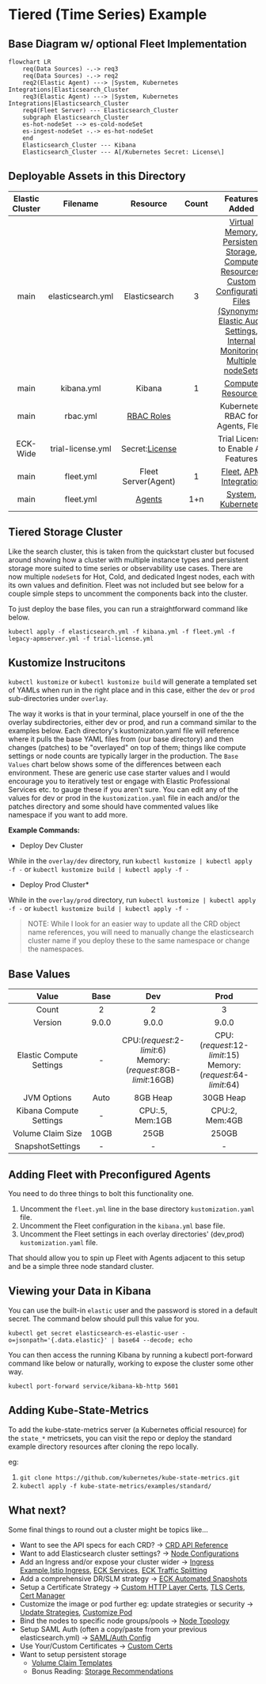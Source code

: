 # Tiered (Time Series) Example

## Base Diagram w/ optional Fleet Implementation

```mermaid
flowchart LR
	req(Data Sources) -.-> req3
	req(Data Sources) -.-> req2
	req2(Elastic Agent) ---> |System, Kubernetes Integrations|Elasticsearch_Cluster
	req3(Elastic Agent) ---> |System, Kubernetes Integrations|Elasticsearch_Cluster
	req4(Fleet Server) --- Elasticsearch_Cluster
	subgraph Elasticsearch_Cluster
	es-hot-nodeSet --> es-cold-nodeSet
	es-ingest-nodeSet -.-> es-hot-nodeSet
	end
	Elasticsearch_Cluster --- Kibana
	Elasticsearch_Cluster --- A[/Kubernetes Secret: License\]

```
## Deployable Assets in this Directory

| Elastic Cluster | Filename | Resource | Count |  Features Added |
| :-------------: |:-------------:| :-------------: | :-------------: | :-------------: |
|main|elasticsearch.yml|Elasticsearch|3|[Virtual Memory](https://www.elastic.co/guide/en/cloud-on-k8s/current/k8s-virtual-memory.html), [Persistent Storage](https://www.elastic.co/guide/en/cloud-on-k8s/current/k8s-volume-claim-templates.html), [Compute Resources](https://www.elastic.co/guide/en/cloud-on-k8s/current/k8s-managing-compute-resources.html), [Custom Configuration Files (Synonyms)](https://www.elastic.co/guide/en/cloud-on-k8s/current/k8s-bundles-plugins.html), [Elastic Audit Settings](https://www.elastic.co/guide/en/cloud-on-k8s/current/k8s_audit_logging.html), [Internal Monitoring](https://www.elastic.co/guide/en/cloud-on-k8s/current/k8s-stack-monitoring.html), [Multiple nodeSets](https://www.elastic.co/guide/en/cloud-on-k8s/current/k8s-orchestration.html#k8s-nodesets)|
|main|kibana.yml|Kibana|1|[Compute Resources](https://www.elastic.co/guide/en/cloud-on-k8s/current/k8s-kibana-advanced-configuration.html)|
|main|rbac.yml|[RBAC Roles](https://kubernetes.io/docs/reference/access-authn-authz/rbac/)||Kubernetes RBAC for Agents, Fleet|
|ECK-Wide|trial-license.yml|Secret:[License](https://www.elastic.co/guide/en/cloud-on-k8s/current/k8s-licensing.html)||Trial License to Enable All Features|
|main|fleet.yml|Fleet Server(Agent)|1|[Fleet](https://www.elastic.co/guide/en/cloud-on-k8s/current/k8s-elastic-agent-fleet.html), [APM Integration](https://www.elastic.co/guide/en/apm/guide/current/upgrade-to-apm-integration.html) |
|main|fleet.yml|[Agents](https://www.elastic.co/guide/en/cloud-on-k8s/current/k8s-elastic-agent-fleet-configuration-examples.html)|1+n|[System](https://docs.elastic.co/en/integrations/system), [Kubernetes](https://docs.elastic.co/integrations/kubernetes)|

## Tiered Storage Cluster

Like the search cluster, this is taken from the quickstart cluster but focused around showing how a cluster with multiple instance types and persistent storage more suited to time series or observability use cases.  There are now multiple `nodeSet`s for Hot, Cold, and dedicated Ingest nodes, each with its own values and definition.  Fleet was not included but see below for a couple simple steps to uncomment the components back into the cluster.

To just deploy the base files, you can run a straightforward command like below. 

`kubectl apply -f elasticsearch.yml -f kibana.yml -f fleet.yml -f legacy-apmserver.yml -f trial-license.yml`

## Kustomize Instrucitons

`kubectl kustomize` or `kubectl kustomize build` will generate a templated set of YAMLs when run in the right place and in this case, either the `dev` or `prod` sub-directories under `overlay`.

The way it works is that in your terminal, place yourself in one of the the overlay subdirectories, either dev or prod, and run a command similar to the examples below.  Each directory's kustomizaton.yaml file will reference where it pulls the base YAML files from (our base directory) and then changes (patches) to be "overlayed" on top of them; things like compute settings or node counts are typically larger in the production.  The `Base Values` chart below shows some of the differences between each environment. These are generic use case starter values and I would encourage you to iteratively test or engage with Elastic Professional Services etc. to gauge these if you aren't sure.  You can edit any of the values for dev or prod in the `kustomization.yaml` file in each and/or the patches directory and some should have commented values like namespace if you want to add more.  

**Example Commands:**

- Deploy Dev Cluster

While in the `overlay/dev` directory, run `kubectl kustomize | kubectl apply -f -` or `kubectl kustomize build | kubectl apply -f -`

- Deploy Prod Cluster*

While in the `overlay/prod` directory, run `kubectl kustomize | kubectl apply -f -` or `kubectl kustomize build | kubectl apply -f -`

>NOTE: While I look for an easier way to update all the CRD object name references, you will need to manually change the elasticsearch cluster name if you deploy these to the same namespace or change the namespaces. 

## Base Values

| Value | Base | Dev | Prod |
| :-------------: | :-------------: | :-------------: |:-------------: |
|Count|2|2|3|
|Version|9.0.0|9.0.0|9.0.0|
|Elastic Compute Settings|-|CPU:(*request*:2-*limit*:6)<br>Memory:(*request*:8GB-*limit*:16GB)|CPU:(*request*:12-*limit*:15)<br>Memory:(*request*:64-*limit*:64)|
|JVM Options|Auto|8GB Heap|30GB Heap|
|Kibana Compute Settings|-|CPU:.5, Mem:1GB|CPU:2, Mem:4GB|
|Volume Claim Size|10GB|25GB|250GB|
|SnapshotSettings|-|-|-|

## Adding Fleet with Preconfigured Agents

You need to do three things to bolt this functionality one. 
1) Uncomment the `fleet.yml` line in the base directory `kustomization.yaml` file.
2) Uncomment the Fleet configuration in the `kibana.yml` base file.
3) Uncomment the Fleet settings in each overlay directories' (dev,prod) `kustomization.yaml` file.

That should allow you to spin up Fleet with Agents adjacent to this setup and be a simple three node standard cluster.

## Viewing your Data in Kibana

You can use the built-in `elastic` user and the password is stored in a default secret. The command below should pull this value for you. 

`kubectl get secret elasticsearch-es-elastic-user -o=jsonpath='{.data.elastic}' | base64 --decode; echo`

You can then access the running Kibana by running a kubectl port-forward command like below or naturally, working to expose the cluster some other way.

`kubectl port-forward service/kibana-kb-http 5601`

## Adding Kube-State-Metrics

To add the kube-state-metrics server (a Kubernetes official resource) for the `state_*` metricsets, you can visit the repo or deploy the standard example directory resources after cloning the repo locally.

eg:
1. `git clone https://github.com/kubernetes/kube-state-metrics.git`
2. `kubectl apply -f kube-state-metrics/examples/standard/`


## What next?

Some final things to round out a cluster might be topics like...


- Want to see the API specs for each CRD? -> [CRD API Reference](https://www.elastic.co/guide/en/cloud-on-k8s/current/k8s-api-reference.html)
- Want to add Elasticsearch cluster settings? -> [Node Configurations](https://www.elastic.co/guide/en/cloud-on-k8s/current/k8s-node-configuration.html)
- Add an Ingress and/or expose your cluster wider -> [Ingress Example](https://github.com/elastic/cloud-on-k8s/tree/main/config/recipes/traefik),[Istio Ingress](https://github.com/elastic/cloud-on-k8s/tree/main/config/recipes/istio-gateway), [ECK Services](https://www.elastic.co/guide/en/cloud-on-k8s/current/k8s-services.html), [ECK Traffic Splitting](https://www.elastic.co/guide/en/cloud-on-k8s/current/k8s-traffic-splitting.html)
- Add a comprehensive DR/SLM strategy -> [ECK Automated Snapshots](https://www.elastic.co/guide/en/cloud-on-k8s/current/k8s-snapshots.html)
- Setup a Certificate Strategy -> [Custom HTTP Layer Certs](https://www.elastic.co/guide/en/cloud-on-k8s/current/k8s-custom-http-certificate.html), [TLS Certs](https://www.elastic.co/guide/en/cloud-on-k8s/current/k8s-tls-certificates.html), [Cert Manager]()
- Customize the image or pod further eg: update strategies or security -> [Update Strategies](https://www.elastic.co/guide/en/cloud-on-k8s/current/k8s-update-strategy.html), [Customize Pod](https://www.elastic.co/guide/en/cloud-on-k8s/current/k8s-customize-pods.html)
- Bind the nodes to specific node groups/pools -> [Node Topology](https://www.elastic.co/guide/en/cloud-on-k8s/current/k8s-advanced-node-scheduling.html)
- Setup SAML Auth (often a copy/paste from your previous elasticsearch.yml) -> [SAML/Auth Config](https://www.elastic.co/guide/en/cloud-on-k8s/current/k8s-saml-authentication.html)
- Use Your/Custom Certificates -> [Custom Certs](https://www.elastic.co/guide/en/cloud-on-k8s/current/k8s-custom-http-certificate.html)
- Want to setup persistent storage
	+ [Volume Claim Templates](https://www.elastic.co/guide/en/cloud-on-k8s/current/k8s-volume-claim-templates.html)
	+ Bonus Reading: [Storage Recommendations](https://www.elastic.co/guide/en/cloud-on-k8s/current/k8s-storage-recommendations.html) 
